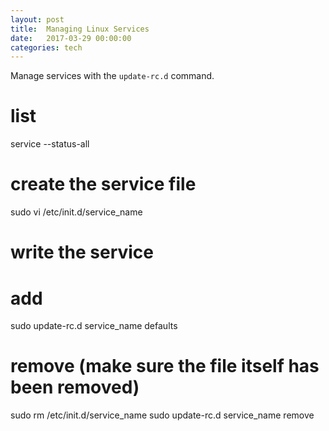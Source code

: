 ```yaml
---
layout: post
title:  Managing Linux Services
date:   2017-03-29 00:00:00
categories: tech
---
```


Manage services with the ```update-rc.d``` command.

# list
service --status-all

# create the service file
sudo vi /etc/init.d/service_name

# write the service

# add
sudo update-rc.d service_name defaults

# remove (make sure the file itself has been removed)
sudo rm /etc/init.d/service_name
sudo update-rc.d service_name remove





